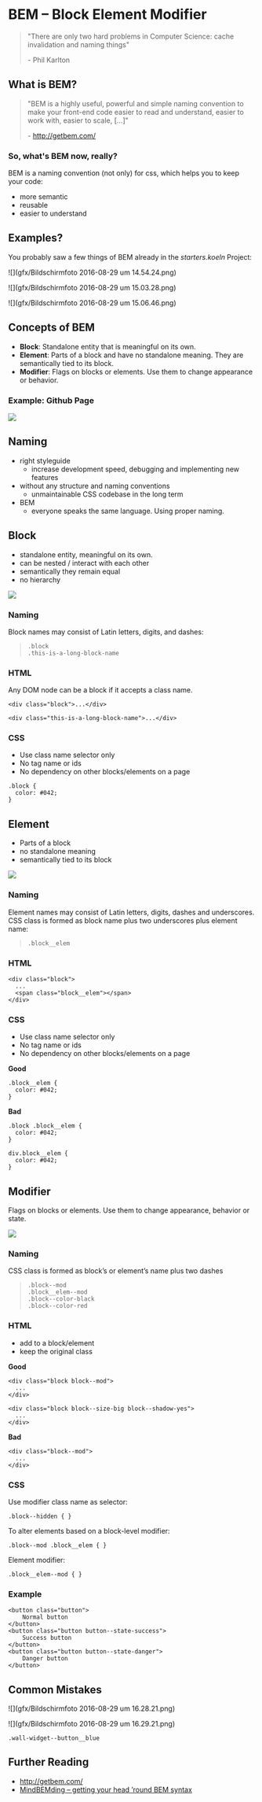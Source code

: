 # BEM – Block Element Modifier


> "There are only two hard problems in Computer Science: cache invalidation and naming things"  
>
> \- Phil Karlton



## What is BEM?

> "BEM is a highly useful, powerful and simple naming convention to make your front-end code easier to read and understand, easier to work with, easier to scale, [...]"
>
> \- http://getbem.com/


### So, what's BEM now, really?

BEM is a naming convention (not only) for css, which helps you to keep your code:

- more semantic
- reusable
- easier to understand



## Examples?

You probably saw a few things of BEM already in the *starters.koeln* Project:

![](gfx/Bildschirmfoto 2016-08-29 um 14.54.24.png)


![](gfx/Bildschirmfoto 2016-08-29 um 15.03.28.png)


![](gfx/Bildschirmfoto 2016-08-29 um 15.06.46.png)



## Concepts of BEM

- **Block**: Standalone entity that is meaningful on its own.
- **Element**: Parts of a block and have no standalone meaning. They are semantically tied to its block.
- **Modifier**: Flags on blocks or elements. Use them to change appearance or behavior.


### Example: Github Page

![](gfx/github_captions.jpg)



## Naming

- right styleguide
    - increase development speed, debugging and implementing new features
- without any structure and naming conventions
    - unmaintainable CSS codebase in the long term
- BEM
    - everyone speaks the same language. Using proper naming.



## Block

- standalone entity, meaningful on its own.
- can be nested / interact with each other
- semantically they remain equal
- no hierarchy

![](gfx/github_captions.jpg)


### Naming

Block names may consist of Latin letters, digits, and dashes:

> `.block`  
> `.this-is-a-long-block-name`


### HTML

Any DOM node can be a block if it accepts a class name.

```
<div class="block">...</div>
```

```
<div class="this-is-a-long-block-name">...</div>
```


### CSS

- Use class name selector only
- No tag name or ids
- No dependency on other blocks/elements on a page

```
.block {
  color: #042;
}
```



## Element

- Parts of a block
- no standalone meaning
- semantically tied to its block

![](gfx/github_captions.jpg)


### Naming

Element names may consist of Latin letters, digits, dashes and underscores. CSS class is formed as block name plus two underscores plus element name:

> `.block__elem`


### HTML

```
<div class="block">
  ...
  <span class="block__elem"></span>
</div>
```


### CSS

- Use class name selector only
- No tag name or ids
- No dependency on other blocks/elements on a page

**Good**

```
.block__elem {
  color: #042;
}
```

**Bad**
```
.block .block__elem {
  color: #042;
}

div.block__elem {
  color: #042;
}
```



## Modifier

Flags on blocks or elements. Use them to change appearance, behavior or state.

![](gfx/github_buttons.jpg)


### Naming

CSS class is formed as block’s or element’s name plus two dashes

> `.block--mod`  
> `.block__elem--mod`  
> `.block--color-black`  
> `.block--color-red`


### HTML

- add to a block/element
- keep the original class

**Good**
```
<div class="block block--mod">
  ...
</div>

<div class="block block--size-big block--shadow-yes">
  ...
</div>
```

**Bad**
```
<div class="block--mod">
  ...
</div>
```


### CSS

Use modifier class name as selector:

```
.block--hidden { }
```

To alter elements based on a block-level modifier:
```
.block--mod .block__elem { }
```

Element modifier:
```
.block__elem--mod { }
```


### Example

```
<button class="button">
	Normal button
</button>
<button class="button button--state-success">
	Success button
</button>
<button class="button button--state-danger">
	Danger button
</button>
```



## Common Mistakes

![](gfx/Bildschirmfoto 2016-08-29 um 16.28.21.png)


![](gfx/Bildschirmfoto 2016-08-29 um 16.29.21.png)


```
.wall-widget--button__blue
```



## Further Reading

- http://getbem.com/
- [MindBEMding – getting your head ’round BEM syntax](http://csswizardry.com/2013/01/mindbemding-getting-your-head-round-bem-syntax/)

